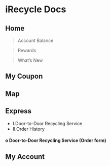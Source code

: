 # iRecycle Docs
## Home
> Account Balance

> Rewards

> What’s New

## My Coupon

## Map

## Express
- I.Door-to-Door Recycling Service
- II.Order History
#### o Door-to-Door Recycling Service (Order form)

## My Account
